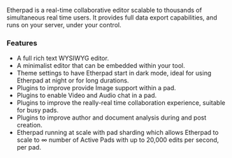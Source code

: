 Etherpad is a real-time collaborative editor scalable to thousands of simultaneous real time users. It provides full data export capabilities, and runs on your server, under your control.

### Features

- A full rich text WYSIWYG editor.
- A minimalist editor that can be embedded within your tool.
- Theme settings to have Etherpad start in dark mode, ideal for using Etherpad at night or for long durations.
- Plugins to improve provide Image support within a pad.
- Plugins to enable Video and Audio chat in a pad.
- Plugins to improve the really-real time collaboration experience, suitable for busy pads.
- Plugins to improve author and document analysis during and post creation.
- Etherpad running at scale with pad sharding which allows Etherpad to scale to ∞ number of Active Pads with up to 20,000 edits per second, per pad.

